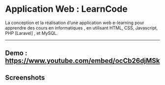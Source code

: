 # Application Web : LearnCode

La conception et la réalisation d’une application web e-learning pour apprendre des cours en  informatiques , en utilisant HTML, CSS, Javascript, PHP [Laravel] , et MySQL. 

---
Demo : https://www.youtube.com/embed/ocCb26djMSk
---
## Screenshots

 
